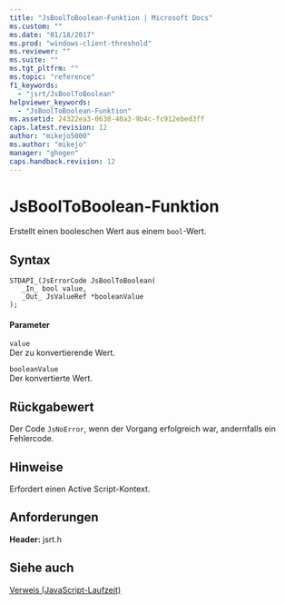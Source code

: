 ```yaml
---
title: "JsBoolToBoolean-Funktion | Microsoft Docs"
ms.custom: ""
ms.date: "01/18/2017"
ms.prod: "windows-client-threshold"
ms.reviewer: ""
ms.suite: ""
ms.tgt_pltfrm: ""
ms.topic: "reference"
f1_keywords: 
  - "jsrt/JsBoolToBoolean"
helpviewer_keywords: 
  - "JsBoolToBoolean-Funktion"
ms.assetid: 24322ea3-0638-40a3-9b4c-fc912ebed3ff
caps.latest.revision: 12
author: "mikejo5000"
ms.author: "mikejo"
manager: "ghogen"
caps.handback.revision: 12
---
```

# JsBoolToBoolean-Funktion
Erstellt einen booleschen Wert aus einem `bool`\-Wert.  
  
## Syntax  
  
```  
STDAPI_(JsErrorCode JsBoolToBoolean(  
   _In_ bool value,  
   _Out_ JsValueRef *booleanValue  
);  
```  
  
#### Parameter  
 `value`  
 Der zu konvertierende Wert.  
  
 `booleanValue`  
 Der konvertierte Wert.  
  
## Rückgabewert  
 Der Code `JsNoError`, wenn der Vorgang erfolgreich war, andernfalls ein Fehlercode.  
  
## Hinweise  
 Erfordert einen Active Script\-Kontext.  
  
## Anforderungen  
 **Header:** jsrt.h  
  
## Siehe auch  
 [Verweis \(JavaScript\-Laufzeit\)](../chakra-hosting/reference-javascript-runtime.md)